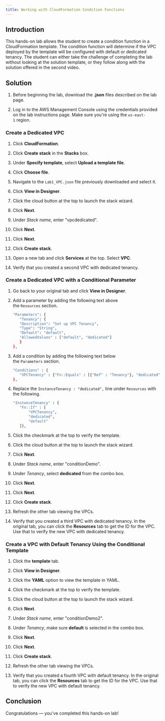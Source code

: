 ```yaml
---
title: Working with CloudFormation Condition Functions
---
```


## Introduction

This hands-on lab allows the student to create a condition function in a CloudFormation template. The condition function will determine if the VPC deployed by the template will be configured with default or dedicated tenancy. The student can either take the challenge of completing the lab without looking at the solution template, or they follow along with the solution offered in the second video.

## Solution

1. Before beginning the lab, download the **.json** files described on the lab page.

2. Log in to the AWS Management Console using the credentials provided on the lab instructions page. Make sure you're using the `us-east-1` region.

### Create a Dedicated VPC

1. Click **CloudFormation**.

2. Click **Create stack** in the **Stacks** box.

3. Under **Specify template**, select **Upload a template file**.

4. Click **Choose file**.

5. Navigate to the `Lab1_VPC.json` file previously downloaded and select it.

6. Click **View in Designer**.

7. Click the cloud button at the top to launch the stack wizard.

8. Click **Next**.

9. Under *Stack name*, enter "vpcdedicated".

10. Click **Next**.

11. Click **Next**.

12. Click **Create stack**.

13. Open a new tab and click **Services** at the top. Select **VPC**.

14. Verify that you created a second VPC with dedicated tenancy.

### Create a Dedicated VPC with a Conditional Parameter

1. Go back to your original tab and click **View in Designer**.

2. Add a parameter by adding the following text above the `Resources` section.

    ```bash
    "Parameters": {
       "Tenancy": {
       "Description": "Set up VPC Tenancy",
       "Type": "String",
       "Default": "default",
       "AllowedValues" : ["default", "dedicated"]
       }
    },
    ```

3. Add a condition by adding the following text below the `Parameters` section.

    ```bash
    "Conditions" : {
       "VPCTenancy" : {"Fn::Equals" : [{"Ref" : "Tenancy"}, "dedicated"]}
    },
    ```

4. Replace the `InstanceTenancy : "dedicated",` line under `Resources` with the following.

    ```bash
    "InstanceTenancy" : {
       "Fn::If" : [
           "VPCTenancy",
           "dedicated",
           "default"
       ]},
    ```

5. Click the checkmark at the top to verify the template.

6. Click the cloud button at the top to launch the stack wizard.

7. Click **Next**.

8. Under *Stack name*, enter "conditionDemo".

9. Under *Tenancy*, select **dedicated** from the combo box.

10. Click **Next**.

11. Click **Next**.

12. Click **Create stack**.

13. Refresh the other tab viewing the VPCs.

14. Verify that you created a third VPC with dedicated tenancy. In the original tab, you can click the **Resources** tab to get the ID for the VPC. Use that to verify the new VPC with dedicated tenancy.

### Create a VPC with Default Tenancy Using the Conditional Template

1. Click the **template** tab.

2. Click **View in Designer**.

3. Click the **YAML** option to view the template in YAML.

4. Click the checkmark at the top to verify the template.

5. Click the cloud button at the top to launch the stack wizard.

6. Click **Next**.

7. Under *Stack name*, enter "conditionDemo2".

8. Under *Tenancy*, make sure **default** is selected in the combo box.

9. Click **Next**.

10. Click **Next**.

11. Click **Create stack**.

12. Refresh the other tab viewing the VPCs.

13. Verify that you created a fourth VPC with default tenancy. In the original tab, you can click the **Resources** tab to get the ID for the VPC. Use that to verify the new VPC with default tenancy.

## Conclusion

Congratulations — you've completed this hands-on lab!
